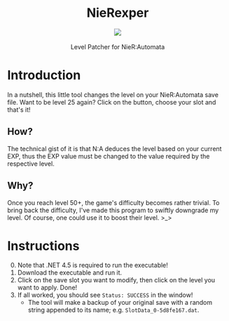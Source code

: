 <h1 align="center">NieRexper</h1>
<p align="center">
	<img src="https://user-images.githubusercontent.com/10241434/41816662-3e8405e6-77bd-11e8-967f-ff47ec9ac5e1.png"/>
 <br><br>
 Level Patcher for NieR:Automata
</p>

# Introduction

In a nutshell, this little tool changes the level on your NieR:Automata save file. Want to be level 25 again? Click on the button, choose your slot and that's it!

## How?

The technical gist of it is that N:A deduces the level based on your current EXP, thus the EXP value must be changed to the value required by the respective level.

## Why?

Once you reach level 50+, the game's difficulty becomes rather trivial. To bring back the difficulty, I've made this program to swiftly downgrade my level. Of course, one could use it to boost their level. >_>

# Instructions

0. Note that .NET 4.5 is required to run the executable!
1. Download the executable and run it.
2. Click on the save slot you want to modify, then click on the level you want to apply. Done!
3. If all worked, you should see `Status: SUCCESS` in the window!
   - The tool will make a backup of your original save with a random string appended to its name; e.g. `SlotData_0-5d8fe167.dat`.